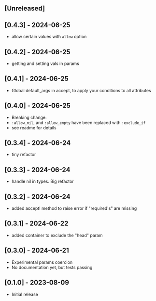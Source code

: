 ## [Unreleased]

## [0.4.3] - 2024-06-25

- allow certain values with `allow` option

## [0.4.2] - 2024-06-25

- getting and setting vals in params

## [0.4.1] - 2024-06-25

- Global default_args in accept, to apply your conditions to all attributes

## [0.4.0] - 2024-06-25

- Breaking change:
- `:allow_nil`, and `:allow_empty` have been replaced with `:exclude_if`
- see readme for details

## [0.3.4] - 2024-06-24

- tiny refactor

## [0.3.3] - 2024-06-24

- handle nil in types. Big refactor

## [0.3.2] - 2024-06-24

- added accept! method to raise error if "required's" are missing

## [0.3.1] - 2024-06-22

- added container to exclude the "head" param

## [0.3.0] - 2024-06-21

- Experimental params coercion
- No documentation yet, but tests passing

## [0.1.0] - 2023-08-09

- Initial release

